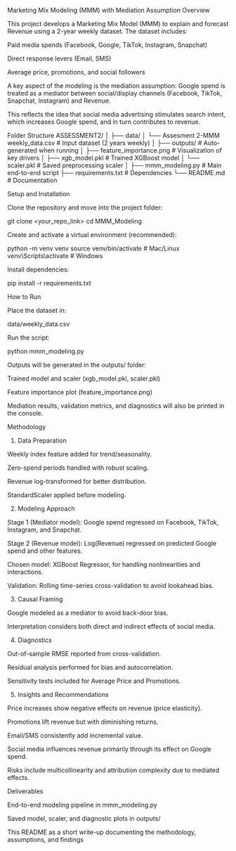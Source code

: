 Marketing Mix Modeling (MMM) with Mediation Assumption
Overview

This project develops a Marketing Mix Model (MMM) to explain and forecast Revenue using a 2-year weekly dataset. The dataset includes:

Paid media spends (Facebook, Google, TikTok, Instagram, Snapchat)

Direct response levers (Email, SMS)

Average price, promotions, and social followers

A key aspect of the modeling is the mediation assumption:
Google spend is treated as a mediator between social/display channels (Facebook, TikTok, Snapchat, Instagram) and Revenue.

This reflects the idea that social media advertising stimulates search intent, which increases Google spend, and in turn contributes to revenue.

Folder Structure
ASSESSMENT2/
│
├── data/
│   └── Assesment 2-MMM weekly_data.csv         # Input dataset (2 years weekly)
│
├── outputs/                    # Auto-generated when running
│   ├── feature_importance.png  # Visualization of key drivers
│   ├── xgb_model.pkl           # Trained XGBoost model
│   └── scaler.pkl              # Saved preprocessing scaler
│
├── mmm_modeling.py             # Main end-to-end script
├── requirements.txt            # Dependencies
└── README.md                   # Documentation

Setup and Installation

Clone the repository and move into the project folder:

git clone <your_repo_link>
cd MMM_Modeling


Create and activate a virtual environment (recommended):

python -m venv venv
source venv/bin/activate   # Mac/Linux
venv\Scripts\activate      # Windows


Install dependencies:

pip install -r requirements.txt

How to Run

Place the dataset in:

data/weekly_data.csv


Run the script:

python mmm_modeling.py


Outputs will be generated in the outputs/ folder:

Trained model and scaler (xgb_model.pkl, scaler.pkl)

Feature importance plot (feature_importance.png)

Mediation results, validation metrics, and diagnostics will also be printed in the console.

Methodology
1. Data Preparation

Weekly index feature added for trend/seasonality.

Zero-spend periods handled with robust scaling.

Revenue log-transformed for better distribution.

StandardScaler applied before modeling.

2. Modeling Approach

Stage 1 (Mediator model): Google spend regressed on Facebook, TikTok, Instagram, and Snapchat.

Stage 2 (Revenue model): Log(Revenue) regressed on predicted Google spend and other features.

Chosen model: XGBoost Regressor, for handling nonlinearities and interactions.

Validation: Rolling time-series cross-validation to avoid lookahead bias.

3. Causal Framing

Google modeled as a mediator to avoid back-door bias.

Interpretation considers both direct and indirect effects of social media.

4. Diagnostics

Out-of-sample RMSE reported from cross-validation.

Residual analysis performed for bias and autocorrelation.

Sensitivity tests included for Average Price and Promotions.

5. Insights and Recommendations

Price increases show negative effects on revenue (price elasticity).

Promotions lift revenue but with diminishing returns.

Email/SMS consistently add incremental value.

Social media influences revenue primarily through its effect on Google spend.

Risks include multicollinearity and attribution complexity due to mediated effects.

Deliverables

End-to-end modeling pipeline in mmm_modeling.py

Saved model, scaler, and diagnostic plots in outputs/

This README as a short write-up documenting the methodology, assumptions, and findings
